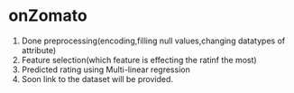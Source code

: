 # onZomato
1. Done preprocessing(encoding,filling null values,changing datatypes of attribute)
2. Feature selection(which feature is effecting the ratinf the most)
3. Predicted rating using Multi-linear regression
4. Soon link to the dataset will be provided.

